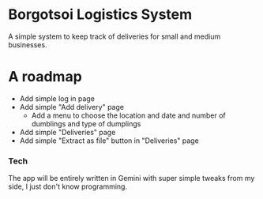 # Borgotsoi Logistics System
A simple system to keep track of deliveries for small and medium businesses. 

# A roadmap

- Add simple log in page
- Add simple "Add delivery" page
  - Add a menu to choose the location and date and number of dumblings and type of dumplings
- Add simple "Deliveries" page
- Add simple "Extract as file" button in "Deliveries" page 

### Tech

The app will be entirely written in Gemini with super simple tweaks from my side, I just don't know programming.

